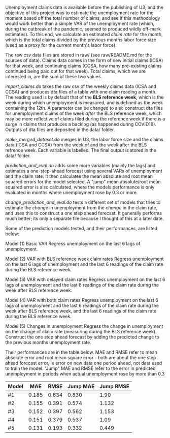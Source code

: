 Unemployment claims data is available before the publishing of U3, and the objective of this project was to estimate the unemployment rate for the moment based off the total number of claims, and see if this methodology would work better than a simple VAR of the unemployment rate (which, during the outbreak of the pandemic, seemed to produced wildly off-mark estimates). To this end, we calculate an estimated *claim rate* for the month, which is the total claims divided by the previous months labor force size (used as a proxy for the current month's labor force).

The raw csv data files are stored in raw/ (see raw/README.md for the sources of data). Claims data comes in the form of new initial claims (ICSA) for that week, and continuing claims (CCSA, how many pre-existing claims continued being paid out for that week). Total claims, which we are interested in, are the sum of these two values.

*import_claims.do* takes the raw csv of the weekly claims data (ICSA and CCSA) and produces dta files of a table with one claim reading a month. The reading used is by default that of the **BLS reference week**, which is the week during which unemployment is measured, and is defined as the week containing the 12th. A parameter can be changed to also construct dta files for unemployment claims of the week *after* the BLS reference week, which may be more reflective of claims filed during the reference week if there is a surge in claims that produces a backlog (as happened during COVID19). Outputs of dta files are deposited in the data/ folder.

*make_merged_dataset.do* merges in U3, the labor force size and the claims data (ICSA and CCSA) from the week of and the week after the BLS refrence week. Each variable is labelled. The final output is stored in the data/ folder.

*prediction_and_eval.do* adds some more variables (mainly the lags) and estimates a one-step-ahead forecast using several VARs of unemployment and the claim rate. It then calculates the mean absolute and root mean squared errors for the model selected. A "jump" mean absolute/root mean squared error is also calculated, where the models performance is only evaluated in months where unemployment rose by 0.3 or more.

*change_prediction_and_eval.do* tests a different set of models that tries to estimate the *change* in unemployment from the *change* in the claim rate, and uses this to construct a one step ahead forecast. It generally performs much better; its only a separate file because I thought of this at a later date.

Some of the prediction models tested, and their performances, are listed below:

Model (1) Basic VAR
Regress unemployment on the last 6 lags of unemployment.

Model (2) VAR with BLS reference week claim rates
Regress unemployment on the last 6 lags of unemployment and the last 6 readings of the claim rate during the BLS reference week.

Model (3) VAR with delayed claim rates
Regress unemployment on the last 6 lags of unemployment and the last 6 readings of the claim rate during the week after BLS reference week.

Model (4) VAR with both claim rates
Regress unemployment on the last 6 lags of unemployment and the last 6 readings of the claim rate during the week after BLS reference week, and the last 6 readings of the claim rate during the BLS reference week.

Model (5) Changes in unemployment
Regress the change in unemployment on the change of claim rate (measuring during the BLS reference week). Construct the one step ahead forecast by adding the predicted change to the previous months unemployment rate.

Their performances are in the table below. MAE and RMSE refer to mean absolute error and root mean square error - both are about the one step ahead forecast error, ie error on new data one period ahead, not data used to train the model. "Jump" MAE and RMSE refer to the error in predicted unemployment in periods when actual unemployment rose by more than 0.3


| Model | MAE | RMSE | Jump MAE | Jump RMSE |
| ----- | --- | ---- | -------- | --------- |
|#1|0.185|0.634|0.830|1.90|
|#2|0.155|0.391|0.574|1.132|
|#3|0.152|0.397|0.562|1.153|
|#4|0.151|0.379|0.537|1.09|
|#5|0.131|0.193|0.332|0.449|

